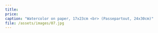 ```yaml
---
title:
price:
caption: "Watercolor on paper, 17x23cm <br> (Passepartout, 24x30cm)"
file: /assets/images/07.jpg
---
```


